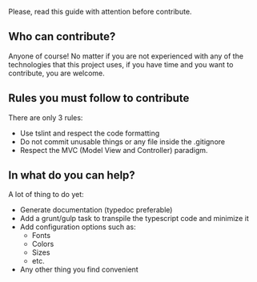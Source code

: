 Please, read this guide with attention before contribute.

## Who can contribute?

Anyone of course! No matter if you are not experienced with any of the technologies that this project uses, if you have time and you want to contribute, you are welcome.

## Rules you must follow to contribute

There are only 3 rules:

  - Use tslint and respect the code formatting
  - Do not commit unusable things or any file inside the .gitignore
  - Respect the MVC (Model View and Controller) paradigm.

## In what do you can help?

A lot of thing to do yet:
  - Generate documentation (typedoc preferable)
  - Add a grunt/gulp task to transpile the typescript code and minimize it
  - Add configuration options such as:
    - Fonts
    - Colors
    - Sizes
    - etc.
  - Any other thing you find convenient
